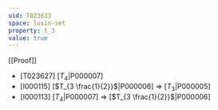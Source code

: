 ```yaml
---
uid: T023633
space: lusin-set
property: t_3
value: true
---
```

[[Proof]]

* [T023627] [$T_4$|P000007]
* [I000115] [$T_{3 \frac{1}{2}}$|P000006] => [$T_3$|P000005]
* [I000113] [$T_4$|P000007] => [$T_{3 \frac{1}{2}}$|P000006]

